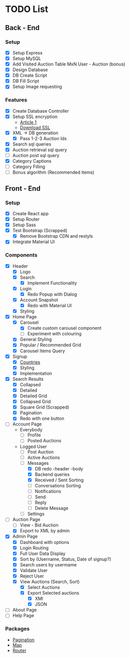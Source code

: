 # TODO List

## Back - End

### Setup

- [x] Setup Express
- [x] Setup MySQL
- [x] Add Visited Auction Table MxN User - Auction (bonus)
- [x] Design Database
- [x] DB Create Script
- [x] DB Fill Script
- [x] Setup Image requesting

### Features

- [x] Create Database Controller
- [x] Setup SSL encryption
  * [Article 1](https://hackernoon.com/set-up-ssl-in-nodejs-and-express-using-openssl-f2529eab5bb)
  * [Download SSL](https://www.openssl.org/source/)
- [x] XML -> DB generation
  - [x] Pass 1-2-3 Auction Ids
- [x] Search sql queries
- [x] Auction retrieval sql query
- [ ] Auction post sql query
- [x] Category Captions
- [ ] Category Filling
- [ ] Bonus algorithm (Recommended items)

## Front - End

### Setup

- [x] Create React app
- [x] Setup Router
- [x] Setup Sass
- [x] Test Bootstrap (Scrapped)
  - [x] Remove Bootstrap CDN and restyls
- [x] Integrate Material UI

### Components

- [x] Header
    - [x] Logo
    - [x] Search
      - [x] Implement Functionality
    - [x] Login
      - [x] Redo Popup with Dialog
    - [x] Account Snapshot
      - [x] Redo with Material UI
    - [x] Styling
- [x] Home Page
  - [x] Carousel
    - [x] Create custom carousel component
    - [ ] Experiment with colouring
  - [x] General Styling
  - [x] Popular / Recommended Grid
  - [x] Carousel Items Query
- [x] Signup
  - [x] [Countries](https://restcountries.eu/rest/v2/all)
  - [x] Styling
  - [x] Implementation
- [x] Search Results
  - [x] Collapsed
  - [x] Detailed
  - [x] Detailed Grid
  - [x] Collapsed Grid
  - [x] Square Grid (Scrapped)
  - [x] Pagination
  - [x] Redo with one button
- [ ] Account Page
  * Everybody
    - [ ] Profile
    - [ ] Posted Auctions
  * Logged User
    - [ ] Post Auction
    - [ ] Active Auctions
    - [ ] Messages
      - [x] DB redo -header -body
      - [x] Backend queries
      - [x] Received / Sent Sorting
      - [ ] Conversations Sorting
      - [ ] Notifications
      - [ ] Send
      - [ ] Reply
      - [ ] Delete Message
    - [ ] Settings
- [ ] Auction Page
  - [ ] View - Bid Auction
  - [x] Export to XML by admin
- [x] Admin Page
  - [x] Dashboard with options
  - [x] Login Routing
  - [x] Full User Data Display
  - [x] Sort by (Username, Status, Date of signup?)
  - [x] Search users by usermame
  - [x] Validate User
  - [x] Reject User
  - [x] View Auctions (Search, Sort)
    - [x] Select Auctions
    - [x] Export Selected auctions
      - [x] XMl
      - [x] JSON
- [ ] About Page
- [ ] Help Page

### Packages

* [Pagination](https://www.npmjs.com/package/react-paginate)
* [Map](https://react-leaflet.js.org/)
* [Router](https://blog.pshrmn.com/simple-react-router-v4-tutorial/)
